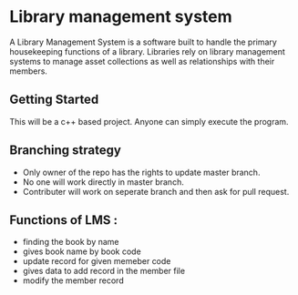 # Library management system

A Library Management System is a software built to handle the primary housekeeping functions of a library. Libraries rely on library management systems to manage asset collections as well as relationships with their members.

## Getting Started

This will be a c++ based project. Anyone can simply execute the program.


## Branching strategy

   * Only owner of the repo has the rights to update master branch.
   * No one will work directly in master branch.
   * Contributer will work on seperate branch and then ask for pull request.
   
## Functions of LMS :
   * finding the book by name
   * gives book name by book code
   * update record for given memeber code
   * gives data to add record in the member file
   * modify the member record
